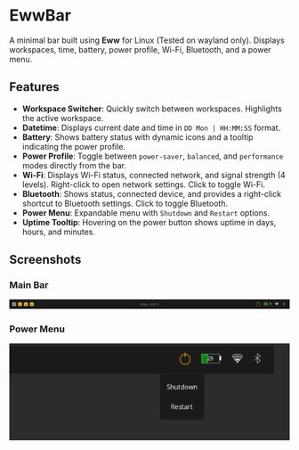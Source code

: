 # EwwBar

A minimal bar built using **Eww** for Linux (Tested on wayland only). Displays workspaces, time, battery, power profile, Wi-Fi, Bluetooth, and a power menu.

## Features

- **Workspace Switcher**: Quickly switch between workspaces. Highlights the active workspace.
- **Datetime**: Displays current date and time in `DD Mon | HH:MM:SS` format.
- **Battery**: Shows battery status with dynamic icons and a tooltip indicating the power profile.
- **Power Profile**: Toggle between `power-saver`, `balanced`, and `performance` modes directly from the bar.
- **Wi-Fi**: Displays Wi-Fi status, connected network, and signal strength (4 levels). Right-click to open network settings. Click to toggle Wi-Fi.
- **Bluetooth**: Shows status, connected device, and provides a right-click shortcut to Bluetooth settings. Click to toggle Bluetooth.
- **Power Menu**: Expandable menu with `Shutdown` and `Restart` options.
- **Uptime Tooltip**: Hovering on the power button shows uptime in days, hours, and minutes.

## Screenshots

### Main Bar
![Eww Bar](screenshots/main_bar.png)

### Power Menu
![Power Menu](screenshots/power_menu.png)
